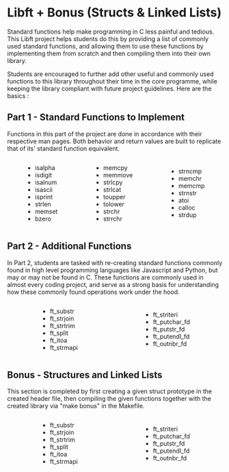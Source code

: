 # Libft + Bonus (Structs & Linked Lists)
Standard functions help make programming in C less painful and tedious. This Libft project helps students do this by providing a list of commonly used standard functions, and allowing them to use these functions by implementing them from scratch and then compiling them into their own library.

Students are encouraged to further add other useful and commonly used functions to this library throughout their time in the core programme, while keeping the library compliant with future project guidelines. Here are the basics : 

## Part 1 - Standard Functions to Implement
Functions in this part of the project are done in accordance with their respective man pages. Both behavior and return values are built to replicate that of its' standard function equivalent. 

<div style="display: flex; justify-content: space-around; align-items: center;">
    <ul>
        <li>isalpha</li>
        <li>isdigit</li>
        <li>isalnum</li>
        <li>isascii</li>
        <li>isprint</li>
        <li>strlen</li>
        <li>memset</li>
        <li>bzero</li>
    </ul>
    <ul>
        <li>memcpy</li>
        <li>memmove</li>
        <li>strlcpy</li>
        <li>strlcat</li>
        <li>toupper</li>
        <li>tolower</li>
        <li>strchr</li>
        <li>strrchr</li>
    </ul>
    <ul>
        <li>strncmp</li>
        <li>memchr</li>
        <li>memcmp</li>
        <li>strnstr</li>
        <li>atoi</li>
        <li>calloc</li>
        <li>strdup</li>
    </ul>
</div>

## Part 2 - Additional Functions
In Part 2, students are tasked with re-creating standard functions commonly found in high level programming languages like Javascript and Python, but may or may not be found in C. These functions are commonly used in almost every coding project, and serve as a strong basis for understanding how these commonly found operations work under the hood. 

<div style="display: flex; justify-content: space-around; align-items: center;">
    <ul>
        <li>ft_substr</li>
        <li>ft_strjoin</li>
        <li>ft_strtrim</li>
        <li>ft_split</li>
        <li>ft_itoa</li>
        <li>ft_strmapi</li>
    </ul>
    <ul>
        <li>ft_striteri</li>
        <li>ft_putchar_fd</li>
        <li>ft_putstr_fd</li>
        <li>ft_putendl_fd</li>
        <li>ft_outnbr_fd</li>
    </ul>
</div>

## Bonus - Structures and Linked Lists
This section is completed by first creating a given struct prototype in the created header file, then compiling the given functions together with the created library via "make bonus" in the Makefile. 

<div style="display: flex; justify-content: space-around; align-items: center;">
    <ul>
        <li>ft_substr</li>
        <li>ft_strjoin</li>
        <li>ft_strtrim</li>
        <li>ft_split</li>
        <li>ft_itoa</li>
        <li>ft_strmapi</li>
    </ul>
    <ul>
        <li>ft_striteri</li>
        <li>ft_putchar_fd</li>
        <li>ft_putstr_fd</li>
        <li>ft_putendl_fd</li>
        <li>ft_outnbr_fd</li>
    </ul>
</div>